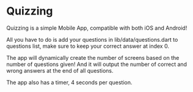 # Quizzing

Quizzing is a simple Mobile App, compatible with both iOS and Android!

All you have to do is add your questions in lib/data/questions.dart to questions list, make sure to keep your correct answer at index 0.

The app will dynamically create the number of screens based on the number of questions given! And it will output the number of correct and wrong answers at the end of all questions.

The app also has a timer, 4 seconds per question.
